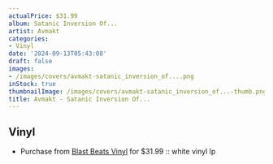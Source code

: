 ```yaml
---
actualPrice: $31.99
album: Satanic Inversion Of...
artist: Avmakt
categories:
- Vinyl
date: '2024-09-13T05:43:08'
draft: false
images:
- /images/covers/avmakt-satanic_inversion_of....png
inStock: true
thumbnailImage: /images/covers/avmakt-satanic_inversion_of...-thumb.png
title: Avmakt - Satanic Inversion Of...
---
```


## Vinyl
* Purchase from [Blast Beats Vinyl](https://blastbeatsvinyl.com/products/avmakt-satanic-inversion-of-white-vinyl-lp) for $31.99 :: white vinyl lp
